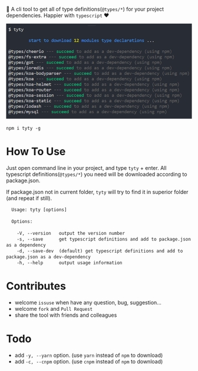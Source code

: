 :star2: A cli tool to get all of type definitions(`@types/*`) for your project dependencies. Happier with `typescript` :heart:

![](https://raw.githubusercontent.com/Bin-Huang/tyty/master/image/example.PNG)

```
npm i tyty -g
```

# How To Use

Just open command line in your project, and type `tyty` + enter. All typescript definitions(`@types/*`) you need will be downloaded according to package.json.

If package.json not in current folder, `tyty` will try to find it in superior folder (and repeat if still).

```
  Usage: tyty [options]

  Options:

    -V, --version   output the version number
    -s, --save      get typescript definitions and add to package.json as a dependency
    -d, --save-dev  (default) get typescript definitions and add to package.json as a dev-dependency
    -h, --help      output usage information
```

# Contributes
- welcome `issuse` when have any question, bug, suggestion...
- welcome `fork` and `Pull Request`
- share the tool with friends and colleagues

# Todo
- add `-y, --yarn` option. (use `yarn` instead of `npm` to download)
- add `-c, --cnpm` option. (use `cnpm` instead of `npm` to download)
